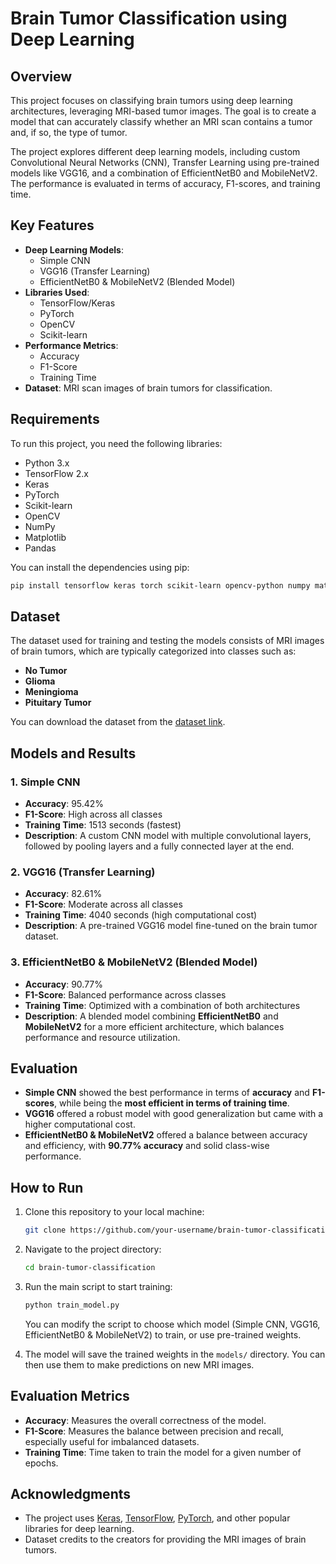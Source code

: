 # Brain Tumor Classification using Deep Learning

## Overview
This project focuses on classifying brain tumors using deep learning architectures, leveraging MRI-based tumor images. The goal is to create a model that can accurately classify whether an MRI scan contains a tumor and, if so, the type of tumor.

The project explores different deep learning models, including custom Convolutional Neural Networks (CNN), Transfer Learning using pre-trained models like VGG16, and a combination of EfficientNetB0 and MobileNetV2. The performance is evaluated in terms of accuracy, F1-scores, and training time.

## Key Features
- **Deep Learning Models**: 
  - Simple CNN
  - VGG16 (Transfer Learning)
  - EfficientNetB0 & MobileNetV2 (Blended Model)
- **Libraries Used**:
  - TensorFlow/Keras
  - PyTorch
  - OpenCV
  - Scikit-learn
- **Performance Metrics**:
  - Accuracy
  - F1-Score
  - Training Time
- **Dataset**: MRI scan images of brain tumors for classification.

## Requirements
To run this project, you need the following libraries:
- Python 3.x
- TensorFlow 2.x
- Keras
- PyTorch
- Scikit-learn
- OpenCV
- NumPy
- Matplotlib
- Pandas

You can install the dependencies using pip:
```bash
pip install tensorflow keras torch scikit-learn opencv-python numpy matplotlib pandas
```

## Dataset
The dataset used for training and testing the models consists of MRI images of brain tumors, which are typically categorized into classes such as:
- **No Tumor**
- **Glioma**
- **Meningioma**
- **Pituitary Tumor**

You can download the dataset from the [dataset link](add-dataset-link-here).

## Models and Results

### 1. **Simple CNN**
- **Accuracy**: 95.42%
- **F1-Score**: High across all classes
- **Training Time**: 1513 seconds (fastest)
- **Description**: A custom CNN model with multiple convolutional layers, followed by pooling layers and a fully connected layer at the end.

### 2. **VGG16 (Transfer Learning)**
- **Accuracy**: 82.61%
- **F1-Score**: Moderate across all classes
- **Training Time**: 4040 seconds (high computational cost)
- **Description**: A pre-trained VGG16 model fine-tuned on the brain tumor dataset.

### 3. **EfficientNetB0 & MobileNetV2 (Blended Model)**
- **Accuracy**: 90.77%
- **F1-Score**: Balanced performance across classes
- **Training Time**: Optimized with a combination of both architectures
- **Description**: A blended model combining **EfficientNetB0** and **MobileNetV2** for a more efficient architecture, which balances performance and resource utilization.

## Evaluation
- **Simple CNN** showed the best performance in terms of **accuracy** and **F1-scores**, while being the **most efficient in terms of training time**.
- **VGG16** offered a robust model with good generalization but came with a higher computational cost.
- **EfficientNetB0 & MobileNetV2** offered a balance between accuracy and efficiency, with **90.77% accuracy** and solid class-wise performance.

## How to Run
1. Clone this repository to your local machine:
   ```bash
   git clone https://github.com/your-username/brain-tumor-classification.git
   ```
2. Navigate to the project directory:
   ```bash
   cd brain-tumor-classification
   ```
3. Run the main script to start training:
   ```bash
   python train_model.py
   ```

   You can modify the script to choose which model (Simple CNN, VGG16, EfficientNetB0 & MobileNetV2) to train, or use pre-trained weights.

4. The model will save the trained weights in the `models/` directory. You can then use them to make predictions on new MRI images.

## Evaluation Metrics
- **Accuracy**: Measures the overall correctness of the model.
- **F1-Score**: Measures the balance between precision and recall, especially useful for imbalanced datasets.
- **Training Time**: Time taken to train the model for a given number of epochs.

## Acknowledgments
- The project uses [Keras](https://keras.io/), [TensorFlow](https://www.tensorflow.org/), [PyTorch](https://pytorch.org/), and other popular libraries for deep learning.
- Dataset credits to the creators for providing the MRI images of brain tumors.
